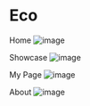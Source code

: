 # Eco

Home
![image](https://github.com/user-attachments/assets/bd9729ac-d56a-4de0-88ec-89119e28af22)


Showcase
![image](https://github.com/user-attachments/assets/ca62e1ba-c3a2-4aaf-8838-2d7e92a5728c)


My Page
![image](https://github.com/user-attachments/assets/fea6811e-5e45-43ef-ae1e-e02f9d4571c4)


About
![image](https://github.com/user-attachments/assets/d7d31df5-3e8a-4f94-a2ff-486e1609d5bf)

